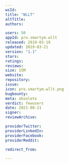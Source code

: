 ```yaml
---
wsId: 
title: "WLLT"
altTitle: 
authors:

users: 50
appId: pro.smartym.wllt
released: 2019-03-19
updated: 2019-03-21
version: "1.1"
stars: 
ratings: 
reviews: 
size: 15M
website: 
repository: 
issue: 
icon: pro.smartym.wllt.png
bugbounty: 
meta: obsolete
verdict: fewusers
date: 2021-08-21
signer: 
reviewArchive:

providerTwitter: 
providerLinkedIn: 
providerFacebook: 
providerReddit: 

redirect_from:

---
```


